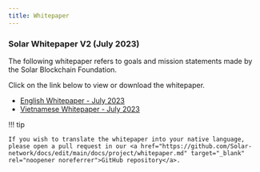 ```yaml
---
title: Whitepaper
---
```


<!-- use h3 tag to preserve empty toc -->
<h3>Solar Whitepaper V2 (July 2023)</h3>

The following whitepaper refers to goals and mission statements made by the Solar Blockchain Foundation.

Click on the link below to view or download the whitepaper.

- [English Whitepaper - July 2023](/assets/documents/whitepaper-july-2023.pdf)
- [Vietnamese Whitepaper - July 2023](/assets/documents/vi-whitepaper-july-2023.pdf)

!!! tip

    If you wish to translate the whitepaper into your native language, please open a pull request in our <a href="https://github.com/Solar-network/docs/edit/main/docs/project/whitepaper.md" target="_blank" rel="noopener noreferrer">GitHub repository</a>.
